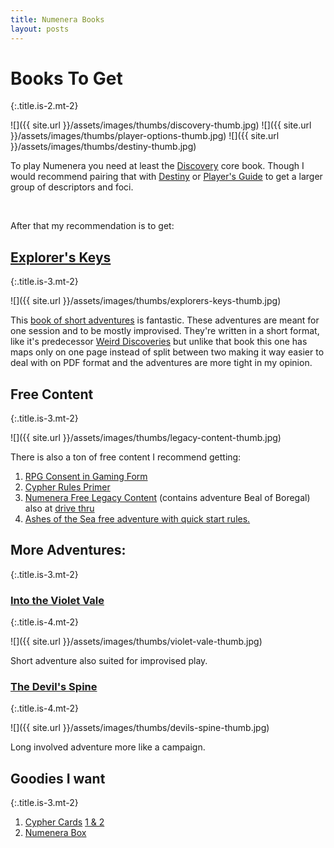 ```yaml
---
title: Numenera Books
layout: posts
---
```


# Books To Get
{:.title.is-2.mt-2} 

![]({{ site.url }}/assets/images/thumbs/discovery-thumb.jpg)
![]({{ site.url }}/assets/images/thumbs/player-options-thumb.jpg)
![]({{ site.url }}/assets/images/thumbs/destiny-thumb.jpg)

To play Numenera you need at least the [Discovery][] core book. Though I would recommend pairing that with [Destiny][] or [Player's Guide][] to get a larger group of descriptors and foci. 

<br>

After that my recommendation is to get:

## [Explorer's Keys][]
{:.title.is-3.mt-2} 

![]({{ site.url }}/assets/images/thumbs/explorers-keys-thumb.jpg)

This [book of short adventures][] is fantastic. These adventures are meant for one session and to be mostly improvised. They're written in a short format, like it's predecessor [Weird Discoveries][] but unlike that book this one has maps only on one page instead of split between two making it way easier to deal with on PDF format and the adventures are more tight in my opinion.  

## Free Content
{:.title.is-3.mt-2} 

![]({{ site.url }}/assets/images/thumbs/legacy-content-thumb.jpg)

There is also a ton of free content I recommend getting:
1. [RPG Consent in Gaming Form](https://www.montecookgames.com/store/product/consent-in-gaming/)
2. [Cypher Rules Primer](https://www.montecookgames.com/store/product/cypher-system-rules-primer/) 
3. [Numenera Free Legacy Content](https://www.montecookgames.com/store/product/numenera-discovery-and-destiny/) (contains adventure Beal of Boregal) also at [drive thru](https://www.drivethrurpg.com/product/253970/Original-Numenera-Corebook-Legacy-Content)
4. [Ashes of the Sea free adventure with quick start rules.](https://www.drivethrurpg.com/product/247640/Ashes-of-the-Sea-FREE-Numenera-Quickstart-Rules-and-Adventure)

## More Adventures:
{:.title.is-3.mt-2} 

### [Into the Violet Vale][]
{:.title.is-4.mt-2} 

![]({{ site.url }}/assets/images/thumbs/violet-vale-thumb.jpg)

Short adventure also suited for improvised play.

### [The Devil's Spine][]
{:.title.is-4.mt-2} 

![]({{ site.url }}/assets/images/thumbs/devils-spine-thumb.jpg)

Long involved adventure more like a campaign.

## Goodies I want
{:.title.is-3.mt-2} 

1. [Cypher Cards](https://www.montecookgames.com/store/product/numenera-cypher-deck/) [1 & 2](https://www.montecookgames.com/store/product/numenera-cypher-deck-2-pdf/)
2. [Numenera Box](https://www.montecookgames.com/store/product/numenera-deck-box/)

[Explorer's Keys]: https://www.drivethrurpg.com/product/285114/Explorers-Keys
[book of short adventures]: https://www.drivethrurpg.com/product/285114/Explorers-Keys
[Weird Discoveries]: https://www.drivethrurpg.com/product/148098/Weird-Discoveries-Ten-Instant-Adventures-for-Numenera
[Into the Violet Vale]: https://www.drivethrurpg.com/product/133401/Into-the-Violet-Vale
[Discovery]: https://www.montecookgames.com/store/product/numenera-discovery-and-destiny/
[Destiny]: https://www.montecookgames.com/store/product/numenera-discovery-and-destiny/
[The Devil's Spine]: https://www.drivethrurpg.com/product/120025/The-Devils-Spine
[Player's Guide]: https://www.drivethrurpg.com/product/253972/Numenera-Players-Guide